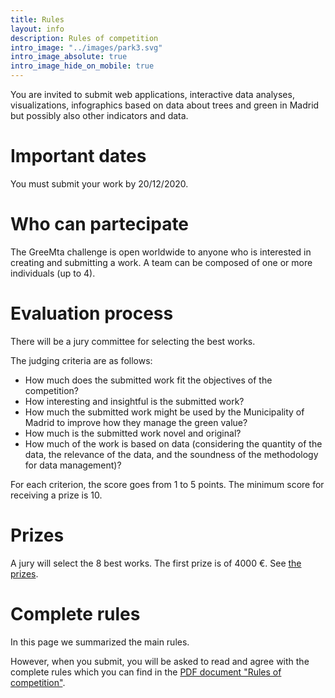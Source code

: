 ```yaml
---
title: Rules
layout: info
description: Rules of competition
intro_image: "../images/park3.svg"
intro_image_absolute: true
intro_image_hide_on_mobile: true
---
```


You are invited to submit web applications, interactive data analyses, visualizations, infographics based on data about trees and green in Madrid but possibly also other indicators and data.

# Important dates
You must submit your work by 20/12/2020.

# Who can partecipate

The GreeMta challenge is open worldwide to anyone who is interested in creating and submitting a work.
A team can be composed of one or more individuals (up to 4).

# Evaluation process

There will be a jury committee for selecting the best works.

The judging criteria are as follows:

- How much does the submitted work fit the objectives of the competition?<br/>
- How interesting and insightful is the submitted work?<br/>
- How much the submitted work might be used by the Municipality of Madrid to improve how they manage the green value?<br/>
- How much is the submitted work novel and original?<br/>
- How much of the work is based on data (considering the quantity of the data, the relevance of the data, and the soundness of the methodology for data management)?<br/>

For each criterion, the score goes from 1 to 5 points. The minimum score for receiving a prize is 10.

# Prizes

A jury will select the 8 best works. The first prize is of 4000 €.
See [the prizes](https://challenge.greemta.eu/prizes/).

# Complete rules

In this page we summarized the main rules.

However, when you submit, you will be asked to read and agree with the complete rules which you can find in the [PDF document "Rules of competition"](rules_of_competition_greemta_challenge.pdf).
